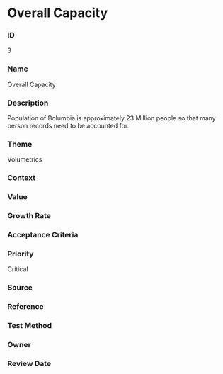 

# Overall Capacity

### ID

3

### Name

Overall Capacity

### Description

Population of Bolumbia is approximately 23 Million people so that many person records need to be accounted for.

### Theme


Volumetrics



### Context




### Value




### Growth Rate




### Acceptance Criteria




### Priority


Critical



### Source




### Reference




### Test Method




### Owner




### Review Date



